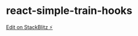 # react-simple-train-hooks

[Edit on StackBlitz ⚡️](https://stackblitz.com/edit/react-simple-train-hooks)
